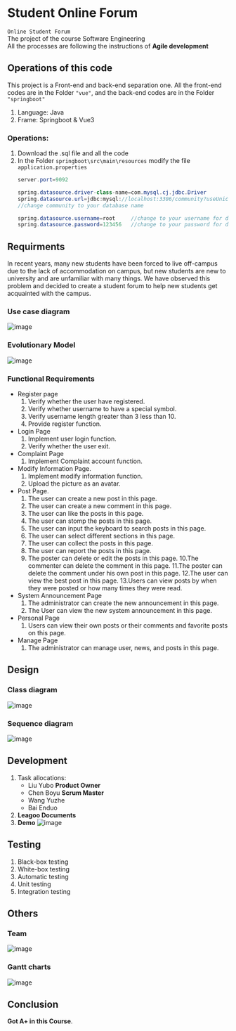 # Student Online Forum
`Online Student Forum`<br>
The project of the course Software Engineering<br>
All the processes are following the instructions of __Agile development__
##  Operations of this code
This project is a Front-end and back-end separation one. All the front-end codes are in the Folder `"vue"`, and the back-end codes are in the Folder `"springboot"` <br>
1.  Language:   Java
2.  Frame:      Springboot & Vue3
### Operations:
1.  Download the .sql file and all the code
2.  In the Folder `springboot\src\main\resources` modify the file `application.properties` <br>
    ```java
    server.port=9092

    spring.datasource.driver-class-name=com.mysql.cj.jdbc.Driver
    spring.datasource.url=jdbc:mysql://localhost:3306/community?useUnicode=true&characterEncoding=utf8&autoReconnect=true&serverTimezone=GMT%2B8  
    //change community to your database name
    
    spring.datasource.username=root     //change to your username for database
    spring.datasource.password=123456   //change to your password for database
    ```
##  Requirments
In recent years, many new students have been forced to live off-campus due to the lack of accommodation on campus, but new students are new to university and are unfamiliar with many things. We have observed this problem and decided to create a student forum to help new students get acquainted with the campus.
### Use case diagram
![image](https://github.com/Travis-Chen00/Student-Online-Forum/blob/main/Images/User%20case.jpg)
### Evolutionary Model
![image](https://github.com/Travis-Chen00/Student-Online-Forum/blob/main/Images/Evolutionary%20model.png)
### Functional Requirements
*   Register page
    1. Verify whether the user have registered.
    2. Verify whether username to have a special symbol.
    3. Verify username length greater than 3 less than 10.
    4. Provide register function.
*   Login Page
    1. Implement user login function.
    2. Verify whether the user exit.
*   Complaint Page
    1. Implement Complaint account function.
*   Modify Information Page.
    1. Implement modify information function.
    2. Upload the picture as an avatar.
*   Post Page.
    1. The user can create a new post in this page.
    2. The user can create a new comment in this page.
    3. The user can like the posts in this page.
    4. The user can stomp the posts in this page.
    5. The user can input the keyboard to search posts in this page.
    6. The user can select different sections in this page.
    7. The user can collect the posts in this page.
    8. The user can report the posts in this page.
    9. The poster can delete or edit the posts in this page.
    10.The commenter can delete the comment in this page.
    11.The poster can delete the comment under his own post in this page.
    12.The user can view the best post in this page.
    13.Users can view posts by when they were posted or how many times they were read.
*   System Announcement Page
    1. The administrator can create the new announcement in this page.
    2. The User can view the new system announcement in this page.
*   Personal Page
    1. Users can view their own posts or their comments and favorite posts on this page.
*   Manage Page
    1. The administrator can manage user, news, and posts in this page.
    
##  Design
### Class diagram
![image](https://github.com/Travis-Chen00/Student-Online-Forum/blob/main/Images/class%20diagram.jpg)
### Sequence diagram
![image](https://github.com/Travis-Chen00/Student-Online-Forum/blob/main/Images/sequence%20diagram.png)

##  Development
1.  Task allocations:
    *   Liu  Yubo   __Product Owner__
    *   Chen Boyu   __Scrum Master__
    *   Wang Yuzhe        
    *   Bai  Enduo       
2. __Leagoo Documents__ 
3. __Demo__
![image](https://github.com/Travis-Chen00/Student-Online-Forum/blob/main/Images/index.jpg)

##  Testing
1.  Black-box testing
2.  White-box testing
3.  Automatic testing
4.  Unit testing
5.  Integration testing

##  Others
### Team
![image](https://github.com/Travis-Chen00/Student-Online-Forum/blob/main/Images/Team.jpg)
### Gantt charts
![image](https://github.com/Travis-Chen00/Student-Online-Forum/blob/main/Images/Gantt%20charts.png)

##  Conclusion
__Got A+ in this Course__.
